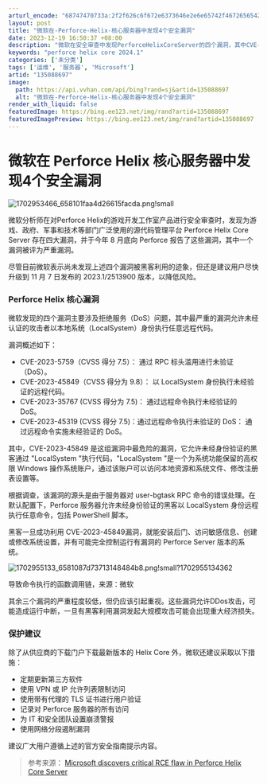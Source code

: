 ```yaml
---
arturl_encode: "68747470733a:2f2f626c6f672e6373646e2e6e65742f467265654275665f2f:61727469636c652f64657461696c732f313335303838363937"
layout: post
title: "微软在-Perforce-Helix-核心服务器中发现4个安全漏洞"
date: 2023-12-19 16:50:37 +08:00
description: "微软在安全审查中发现PerforceHelixCoreServer的四个漏洞，其中CVE-2023-"
keywords: "perforce helix core 2024.1"
categories: ['未分类']
tags: ['运维', '服务器', 'Microsoft']
artid: "135088697"
image:
  path: https://api.vvhan.com/api/bing?rand=sj&artid=135088697
  alt: "微软在-Perforce-Helix-核心服务器中发现4个安全漏洞"
render_with_liquid: false
featuredImage: https://bing.ee123.net/img/rand?artid=135088697
featuredImagePreview: https://bing.ee123.net/img/rand?artid=135088697
---
```


# 微软在 Perforce Helix 核心服务器中发现4个安全漏洞

![1702953466_658101faa4d26615facda.png!small](https://i-blog.csdnimg.cn/blog_migrate/1120dc82883604b3d012b8b990eb74ae.jpeg)

微软分析师在对Perforce Helix的游戏开发工作室产品进行安全审查时，发现为游戏、政府、军事和技术等部门广泛使用的源代码管理平台 Perforce Helix Core Server 存在四大漏洞，并于今年 8 月底向 Perforce 报告了这些漏洞，其中一个漏洞被评为严重漏洞。

尽管目前微软表示尚未发现上述四个漏洞被黑客利用的迹象，但还是建议用户尽快升级到 11 月 7 日发布的 2023.1/2513900 版本，以降低风险。

### Perforce Helix 核心漏洞

微软发现的四个漏洞主要涉及拒绝服务（DoS）问题，其中最严重的漏洞允许未经认证的攻击者以本地系统（LocalSystem）身份执行任意远程代码。

漏洞概述如下：

* CVE-2023-5759（CVSS 得分 7.5）： 通过 RPC 标头滥用进行未验证（DoS）。
* CVE-2023-45849（CVSS 得分为 9.8）： 以 LocalSystem 身份执行未经验证的远程代码。
* CVE-2023-35767 (CVSS 得分为 7.5)： 通过远程命令执行未经验证的 DoS。
* CVE-2023-45319 (CVSS 得分 7.5)：通过远程命令执行未验证的 DoS： 通过远程命令实施未经验证的 DoS。

其中，CVE-2023-45849 是这组漏洞中最危险的漏洞，它允许未经身份验证的黑客通过 "LocalSystem "执行代码，"LocalSystem "是一个为系统功能保留的高权限 Windows 操作系统账户，通过该账户可以访问本地资源和系统文件、修改注册表设置等。

根据调查，该漏洞的源头是由于服务器对 user-bgtask RPC 命令的错误处理。在默认配置下，Perforce 服务器允许未经身份验证的黑客以 LocalSystem 身份远程执行任意命令，包括 PowerShell 脚本。

黑客一旦成功利用 CVE-2023-45849漏洞，就能安装后门、访问敏感信息、创建或修改系统设置，并有可能完全控制运行有漏洞的 Perforce Server 版本的系统。

![1702955133_6581087d73713148484b8.png!small?1702955134362](https://i-blog.csdnimg.cn/blog_migrate/77d8b35f23b0dbe83cf894d75b498927.jpeg)

导致命令执行的函数调用链，来源：微软

其余三个漏洞的严重程度较低，但仍应该引起重视。这些漏洞允许DDos攻击，可能造成运行中断，一旦有黑客利用漏洞发起大规模攻击可能会出现重大经济损失。

### 保护建议

除了从供应商的下载门户下载最新版本的 Helix Core 外，微软还建议采取以下措施：

* 定期更新第三方软件
* 使用 VPN 或 IP 允许列表限制访问
* 使用带有代理的 TLS 证书进行用户验证
* 记录对 Perforce 服务器的所有访问
* 为 IT 和安全团队设置崩溃警报
* 使用网络分段遏制漏洞

建议广大用户遵循上述的官方安全指南提示内容。

> 参考来源：
> [Microsoft discovers critical RCE flaw in Perforce Helix Core Server](https://www.bleepingcomputer.com/news/security/microsoft-discovers-critical-rce-flaw-in-perforce-helix-core-server/ "Microsoft discovers critical RCE flaw in Perforce Helix Core Server  ")
